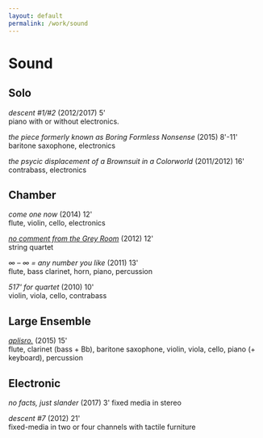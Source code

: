 ```yaml
---
layout: default
permalink: /work/sound
---
```

# Sound

## Solo

<!-- [_descent #1/#2_](http://jacobsundstrom/work/sound/descent) (2012/2017) 5' <br /> -->
_descent #1/#2_ (2012/2017) 5' <br />
piano with or without electronics.

<!-- [_the piece formerly known as Boring Formless Nonsense_](http://jacobsundstrom.com/work/sound/boringformlessnonsense) (2013) 8'-11' <br /> -->
_the piece formerly known as Boring Formless Nonsense_ (2015) 8'-11' <br />
baritone saxophone, electronics

_the psycic displacement of a Brownsuit in a Colorworld_ (2011/2012) 16' <br />
contrabass, electronics

## Chamber

_come one now_ (2014) 12' <br />
flute, violin, cello, electronics

[_no comment from the Grey Room_](http://jacobsundstrom.com/work/sound/noComment) (2012) 12' <br />
string quartet

_∞ – ∞ = any number you like_ (2011) 13' <br />
flute, bass clarinet, horn, piano, percussion

_517' for quartet_ (2010) 10' <br/>
violin, viola, cello, contrabass

## Large Ensemble

[_aplisro._](http://jacobsundstrom.com/work/sound/aplisro) (2015) 15' <br />
flute, clarinet (bass + Bb), baritone saxophone, violin, viola, cello, piano (+ keyboard), percussion

## Electronic

_no facts, just slander_ (2017) 3'
fixed media in stereo

_descent #7_ (2012) 21' <br />
fixed-media in two or four channels with tactile furniture
